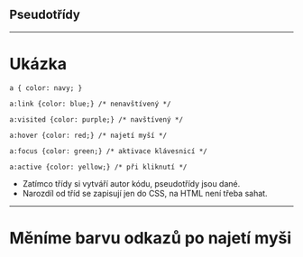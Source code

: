 <!-- .slide: data-state="c-slide-inter" -->

## Pseudotřídy

---

# Ukázka <!-- .element: class="c-sr-only" -->

<pre class="c-text-md fragment" contenteditable><code class="lang-css stretch" data-noescape>a { color: navy; }<span class="fragment">

a:link {color: blue;} /* nenavštívený */

a:visited {color: purple;} /* navštívený */

a:hover {color: red;} /* najetí myší */<span class="c-extra">

a:focus {color: green;} /* aktivace klávesnicí */

a:active {color: yellow;} /* při kliknutí */</span></span>
</code></pre>

>>>
* Zatímco třídy si vytváří autor kódu, pseudotřídy jsou dané.
* Narozdíl od tříd se zapisují jen do CSS, na HTML není třeba sahat.

---

<!-- .slide: data-state="c-slide-task" -->

# Měníme barvu odkazů po najetí myši
